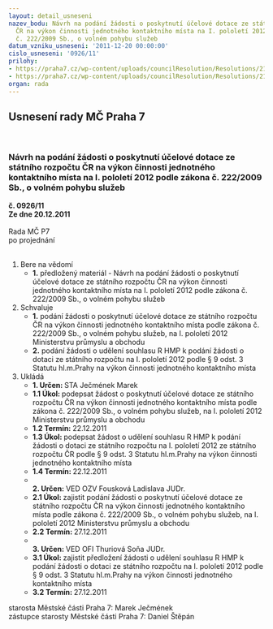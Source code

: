 ```yaml
---
layout: detail_usneseni
nazev_bodu: Návrh na podání žádosti o poskytnutí účelové dotace ze státního rozpočtu
  ČR na výkon činnosti jednotného kontaktního místa na I. pololetí 2012 podle zákona
  č. 222/2009 Sb., o volném pohybu služeb
datum_vzniku_usneseni: '2011-12-20 00:00:00'
cislo_usneseni: '0926/11'
prilohy:
- https://praha7.cz/wp-content/uploads/councilResolution/Resolutions/21099/60-11-dotacezadost2012.doc
- https://praha7.cz/wp-content/uploads/councilResolution/Resolutions/21099/60-11-souhlasmhmp.doc
organ: rada
---
```

<div id="ucUsn_pList" class="usn">
	<span><h2>Usnesení rady MČ Praha 7 </h2>
<br></span><div class="standBody">
<span><h3>Návrh na podání žádosti o poskytnutí účelové dotace ze státního rozpočtu ČR na výkon činnosti jednotného kontaktního místa na I. pololetí 2012 podle zákona č. 222/2009 Sb., o volném pohybu služeb</h3></span><div class="center">
		<strong>č. 0926/11</strong><br>
	</div>
<div class="center">
		<strong>Ze dne 20.12.2011</strong><br><br>
	</div>Rada MČ P7<br> po projednání<br><br><ol>
<li>Bere na vědomí<ul><li>
<strong>1.</strong> předložený materiál - Návrh na podání žádosti o poskytnutí účelové dotace ze státního rozpočtu ČR na výkon činnosti jednotného kontaktního místa na I. pololetí 2012 podle zákona č. 222/2009 Sb., o volném pohybu služeb</li></ul>
</li>
<li>Schvaluje<ul>
<li>
<strong>1.</strong> podání žádosti o poskytnutí účelové dotace ze státního rozpočtu ČR  na výkon činnosti jednotného kontaktního místa podle zákona č.  222/2009 Sb., o volném pohybu služeb, na I. pololetí  2012 Ministerstvu průmyslu a obchodu</li>
<li>
<strong>2.</strong> podání žádosti   o udělení souhlasu R HMP k podání žádosti o dotaci ze státního rozpočtu na I. pololetí 2012 podle § 9 odst. 3 Statutu hl.m.Prahy na výkon činnosti  jednotného kontaktního místa </li>
</ul>
</li>
<li>Ukládá<ul>
<li>
<strong>1. Určen: </strong>STA Ječmének Marek</li>
<li>
<strong>1.1 Úkol: </strong>podepsat žádost   o poskytnutí účelové dotace ze státního rozpočtu ČR  na výkon činnosti jednotného kontaktního místa podle zákona č.  222/2009 Sb., o volném pohybu služeb, na  I. pololetí 2012 Ministerstvu průmyslu a obchodu </li>
<li>
<strong>1.2 Termín: </strong>22.12.2011</li>
<li>
<strong>1.3 Úkol: </strong>podepsat žádost  o udělení souhlasu R HMP k podání žádosti o dotaci ze státního rozpočtu na I. pololetí  2012    ze státního rozpočtu ČR podle § 9 odst. 3 Statutu hl.m.Prahy na výkon činnosti jednotného kontaktního místa </li>
<li>
<strong>1.4 Termín: </strong>22.12.2011</li>
<li>
<strong><br>2. Určen: </strong>VED OZV Fousková Ladislava JUDr.</li>
<li>
<strong>2.1 Úkol: </strong>zajistit podání žádosti o poskytnutí účelové dotace ze státního rozpočtu ČR  na výkon činnosti jednotného kontaktního místa podle zákona č.  222/2009 Sb., o volném pohybu služeb, na I. pololetí  2012 Ministerstvu průmyslu a obchodu</li>
<li>
<strong>2.2 Termín: </strong>27.12.2011</li>
<li>
<strong><br>3. Určen: </strong>VED OFI Thuriová Soňa JUDr.</li>
<li>
<strong>3.1 Úkol: </strong>zajistit předložení  žádosti o udělení souhlasu R HMP k podání žádosti o dotaci ze státního rozpočtu na I. pololetí 2012 podle § 9 odst. 3 Statutu hl.m.Prahy na výkon činnosti jednotného kontaktního místa</li>
<li>
<strong>3.2 Termín: </strong>27.12.2011</li>
</ul>
</li>
</ol>starosta Městské části Praha 7: Marek Ječmének<br>zástupce starosty Městské části Praha 7: Daniel Štěpán 
</div>
</div>